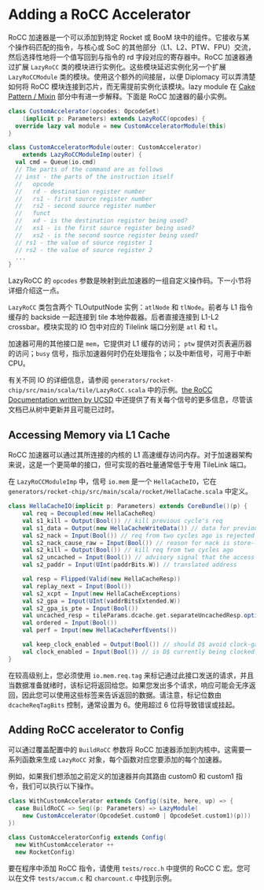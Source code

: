 # Adding a RoCC Accelerator

RoCC 加速器是一个可以添加到特定 Rocket 或 BooM 块中的组件。它接收与某个操作码匹配的指令，与核心或 SoC 的其他部分（L1、L2、PTW、FPU）交流，然后选择性地将一个值写回到与指令的 rd 字段对应的寄存器中。RoCC 加速器通过扩展 `LazyRoCC` 类的模块进行实例化。这些模块延迟实例化另一个扩展 `LazyRoCCModule` 类的模块。使用这个额外的间接层，以便 Diplomacy 可以弄清楚如何将 RoCC 模块连接到芯片，而无需提前实例化该模块。lazy module 在 [Cake Pattern / Mixin](https://chipyard.readthedocs.io/en/stable/Chipyard-Basics/Configs-Parameters-Mixins.html#cake-pattern-mixin) 部分中有进一步解释。下面是 RoCC 加速器的最小实例。

```Scala
class CustomAccelerator(opcodes: OpcodeSet)
    (implicit p: Parameters) extends LazyRoCC(opcodes) {
  override lazy val module = new CustomAcceleratorModule(this)
}

class CustomAcceleratorModule(outer: CustomAccelerator)
    extends LazyRoCCModuleImp(outer) {
  val cmd = Queue(io.cmd)
  // The parts of the command are as follows
  // inst - the parts of the instruction itself
  //   opcode
  //   rd - destination register number
  //   rs1 - first source register number
  //   rs2 - second source register number
  //   funct
  //   xd - is the destination register being used?
  //   xs1 - is the first source register being used?
  //   xs2 - is the second source register being used?
  // rs1 - the value of source register 1
  // rs2 - the value of source register 2
  ...
}
```

LazyRoCC 的 `opcodes` 参数是映射到此加速器的一组自定义操作码。下一小节将详细介绍这一点。

`LazyRoCC` 类包含两个 TLOutputNode 实例：`atlNode` 和 `tlNode`。前者与 L1 指令缓存的 backside 一起连接到 tile 本地仲裁器。后者直接连接到 L1-L2 crossbar。模块实现的 IO 包中对应的 Tilelink 端口分别是 `atl` 和 `tl`。

加速器可用的其他接口是 `mem`，它提供对 L1 缓存的访问； `ptw` 提供对页表遍历器的访问；`busy` 信​​号，指示加速器何时仍在处理指令；以及中断信号，可用于中断CPU。

有关不同 IO 的详细信息，请参阅 `generators/rocket-chip/src/main/scala/tile/LazyRoCC.scala` 中的示例。[the RoCC Documentation written by UCSD](https://docs.google.com/document/d/1CH2ep4YcL_ojsa3BVHEW-uwcKh1FlFTjH_kg5v8bxVw/edit) 中还提供了有关每个信号的更多信息，尽管该文档已从树中更新并且可能已过时。

## Accessing Memory via L1 Cache

RoCC 加速器可以通过其所连接的内核的 L1 高速缓存访​​问内存。对于加速器架构来说，这是一个更简单的接口，但可实现的吞吐量通常低于专用 TileLink 端口。

在 `LazyRoCCModuleImp` 中，信号 `io.mem` 是一个 `HellaCacheIO`，它在 `generators/rocket-chip/src/main/scala/rocket/HellaCache.scala` 中定义。

```Scala
class HellaCacheIO(implicit p: Parameters) extends CoreBundle()(p) {
    val req = Decoupled(new HellaCacheReq)
    val s1_kill = Output(Bool()) // kill previous cycle's req
    val s1_data = Output(new HellaCacheWriteData()) // data for previous cycle's req
    val s2_nack = Input(Bool()) // req from two cycles ago is rejected
    val s2_nack_cause_raw = Input(Bool()) // reason for nack is store-load RAW hazard (performance hint)
    val s2_kill = Output(Bool()) // kill req from two cycles ago
    val s2_uncached = Input(Bool()) // advisory signal that the access is MMIO
    val s2_paddr = Input(UInt(paddrBits.W)) // translated address

    val resp = Flipped(Valid(new HellaCacheResp))
    val replay_next = Input(Bool())
    val s2_xcpt = Input(new HellaCacheExceptions)
    val s2_gpa = Input(UInt(vaddrBitsExtended.W))
    val s2_gpa_is_pte = Input(Bool())
    val uncached_resp = tileParams.dcache.get.separateUncachedResp.option(Flipped(Decoupled(new HellaCacheResp)))
    val ordered = Input(Bool())
    val perf = Input(new HellaCachePerfEvents())

    val keep_clock_enabled = Output(Bool()) // should D$ avoid clock-gating itself?
    val clock_enabled = Input(Bool()) // is D$ currently being clocked?
}
```

在较高级别上，您必须使用 `io.mem.req.tag` 来标记通过此接口发送的请求，并且当数据准备就绪时，该标记将返回给您。如果您发出多个请求，响应可能会无序返回，因此您可以使用这些标签来告诉返回的数据。请注意，标记位数由 `dcacheReqTagBits` 控制，通常设置为 6。使用超过 6 位将导致错误或挂起。

## Adding RoCC accelerator to Config

可以通过覆盖配置中的 `BuildRoCC` 参数将 RoCC 加速器添加到内核中。这需要一系列函数来生成 `LazyRoCC` 对象，每个函数对应您要添加的每个加速器。

例如，如果我们想添加之前定义的加速器并向其路由 custom0 和 custom1 指令，我们可以执行以下操作。

```Scala
class WithCustomAccelerator extends Config((site, here, up) => {
  case BuildRoCC => Seq((p: Parameters) => LazyModule(
    new CustomAccelerator(OpcodeSet.custom0 | OpcodeSet.custom1)(p)))
})

class CustomAcceleratorConfig extends Config(
  new WithCustomAccelerator ++
  new RocketConfig)
```

要在程序中添加 RoCC 指令，请使用 `tests/rocc.h` 中提供的 RoCC C 宏。您可以在文件 `tests/accum.c` 和 `charcount.c` 中找到示例。
